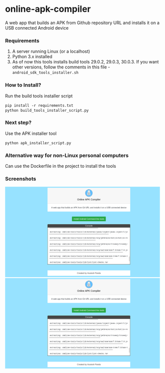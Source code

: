 # online-apk-compiler
A web app that builds an APK from Github repository URL and installs it on a USB connected Android device

### Requirements

1. A server running Linux (or a localhost)
2. Python 3.x installed
3. As of now this tools installs build tools 29.0.2, 29.0.3, 30.0.3. If you want other versions, follow the comments in this file - ```android_sdk_tools_installer.sh```


### How to Install?
Run the build tools installer script
```shell
pip install -r requirements.txt
python build_tools_installer_script.py
```
### Next step?
Use the APK installer tool
```shell
python apk_installer_script.py
```

### Alternative way for non-Linux personal computers
Can use the Dockerfile in the project to install the tools


### Screenshots

<img src = "https://github.com/Asutosh11/online-apk-compiler/blob/main/screenshots/build_tools_installer.png">

<img src = "https://github.com/Asutosh11/online-apk-compiler/blob/main/screenshots/build_tools_installer.png">



